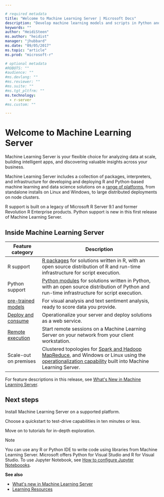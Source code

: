 ```yaml
---

# required metadata
title: "Welcome to Machine Learning Server | Microsoft Docs"
description: "Develop machine learning models and scripts in Python and R for on-prem deployment behind the firewall. Microsoft R Server and Python packages and interpreters are included."
keywords: ""
author: "HeidiSteen"
ms.author: "heidist"
manager: "jhubbard"
ms.date: "09/05/2017"
ms.topic: "article"
ms.prod: "microsoft-r"

# optional metadata
#ROBOTS: ""
#audience: ""
#ms.devlang: ""
#ms.reviewer: ""
#ms.suite: ""
#ms.tgt_pltfrm: ""
ms.technology:
  - r-server
#ms.custom: ""

---
```


# Welcome to Machine Learning Server

Machine Learning Server is your flexible choice for analyzing data at scale, building intelligent apps, and discovering valuable insights across your business.  

Machine Learning Server includes a collection of packages, interpreters, and infrastructure for developing and deploying R and Python-based machine learning and data science solutions on a [range of platforms](install/r-server-install-supported-platforms.md), from standalone installs on Linux and Windows, to large distributed deployments on node clusters. 

R support is built on a legacy of Microsoft R Server 9.1 and former Revolution R Enterprise products. Python support is new in this first release of Machine Learning Server. 

## Inside Machine Learning Server

| Feature category | Description |
|------------------|-------------|
| R support | [R packages](r-reference/introducing-r-server-r-package-reference.md) for solutions written in R, with an open source distribution of R and run-time infrastructure for script execution. |
| Python support | [Python modules](python-reference/introducing-python-package-reference.md) for solutions written in Python,  with an open source distribution of Python and run-time infrastructure for script execution.  
| [pre-trained models](install/microsoftml-install-pretrained-models.md) | For visual analysis and text sentiment analysis, ready to score data you provide. |
| [Deploy and consume](operationalize/concept-operationalize-deploy-consume.md) | Operationalize your server and deploy solutions as a web service. |
| [Remote execution](r/how-to-execute-code-remotely.md) | Start remote sessions on a Machine Learning Server on your network from your client workstation. |
| Scale-out on premises | Clustered topologies for [Spark and Hadoop MapReduce](install/machine-learning-server-hadoop-install.md), and Windows or Linux using the [operationalization capability](operationalize/configure-start-for-administrators.md) built into Machine Learning Server. |

For feature descriptions in this release, see [What's New in Machine Learning Server](whats-new-in-machine-learning-server.md).

## Next steps

Install Machine Learning Server on a supported platform. 

Choose a quickstart to test-drive capabilities in ten minutes or less.

Move on to tutorials for in-depth exploration.

> [!Note]
> You can use any R or Python IDE to write code using libraries from Machine Learning Server. Microsoft offers Python for Visual Studio and R for Visual Studio. To use Jupyter Notebook, see [How to configure Jupyter Noteboooks](python/how-to-revoscalepy-jupyter-nb-config.md).

**See also**

+ [What's new in Machine Learning Server](whats-new-in-machine-learning-server.md)
+ [Learning Resources](resources-more.md)
